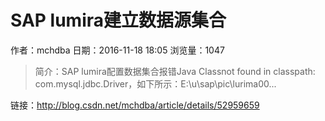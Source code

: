 # SAP lumira建立数据源集合
作者：mchdba
日期：2016-11-18 18:05
浏览量：1047
> 简介：SAP lumira配置数据集合报错Java Classnot found in classpath: com.mysql.jdbc.Driver，如下所示：E:\u\sap\pic\lurima00...

 链接：http://blog.csdn.net/mchdba/article/details/52959659
